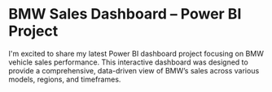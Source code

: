 # BMW Sales Dashboard – Power BI Project
I'm excited to share my latest Power BI dashboard project focusing on BMW vehicle sales performance. This interactive dashboard was designed to provide a comprehensive, data-driven view of BMW’s sales across various models, regions, and timeframes.
